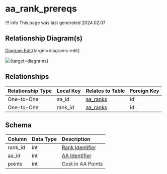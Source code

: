# aa_rank_prereqs

!!! info
	This page was last generated 2024.02.07

## Relationship Diagram(s)

[Diagram Edit](https://mermaid.live/edit#eyJjb2RlIjoiZXJEaWFncmFtXG4gICAgYWFfcmFua19wcmVyZXFzIHtcbiAgICAgICAgaW50IGFhX2lkXG4gICAgICAgIGludHVuc2lnbmVkIHJhbmtfaWRcbiAgICB9XG4gICAgYWFfcmFua3Mge1xuICAgICAgICBpbnR1bnNpZ25lZCBpZFxuICAgIH1cbiAgICBhYV9yYW5rX3ByZXJlcXMgfHwtLW97IGFhX3JhbmtzIDogXCJPbmUtdG8tT25lXCJcbiAgICBhYV9yYW5rX3ByZXJlcXMgfHwtLW97IGFhX3JhbmtzIDogXCJPbmUtdG8tT25lXCJcblxuIiwibWVybWFpZCI6eyJ0aGVtZSI6ImRlZmF1bHQifSwidXBkYXRlRWRpdG9yIjp0cnVlLCJhdXRvU3luYyI6dHJ1ZSwidXBkYXRlRGlhZ3JhbSI6dHJ1ZX0=){target=diagrams-edit}

[![](https://mermaid.ink/img/eyJjb2RlIjoiZXJEaWFncmFtXG4gICAgYWFfcmFua19wcmVyZXFzIHtcbiAgICAgICAgaW50IGFhX2lkXG4gICAgICAgIGludHVuc2lnbmVkIHJhbmtfaWRcbiAgICB9XG4gICAgYWFfcmFua3Mge1xuICAgICAgICBpbnR1bnNpZ25lZCBpZFxuICAgIH1cbiAgICBhYV9yYW5rX3ByZXJlcXMgfHwtLW97IGFhX3JhbmtzIDogXCJPbmUtdG8tT25lXCJcbiAgICBhYV9yYW5rX3ByZXJlcXMgfHwtLW97IGFhX3JhbmtzIDogXCJPbmUtdG8tT25lXCJcblxuIiwibWVybWFpZCI6eyJ0aGVtZSI6ImRlZmF1bHQifSwidXBkYXRlRWRpdG9yIjp0cnVlLCJhdXRvU3luYyI6dHJ1ZSwidXBkYXRlRGlhZ3JhbSI6dHJ1ZX0=)](https://mermaid.ink/img/eyJjb2RlIjoiZXJEaWFncmFtXG4gICAgYWFfcmFua19wcmVyZXFzIHtcbiAgICAgICAgaW50IGFhX2lkXG4gICAgICAgIGludHVuc2lnbmVkIHJhbmtfaWRcbiAgICB9XG4gICAgYWFfcmFua3Mge1xuICAgICAgICBpbnR1bnNpZ25lZCBpZFxuICAgIH1cbiAgICBhYV9yYW5rX3ByZXJlcXMgfHwtLW97IGFhX3JhbmtzIDogXCJPbmUtdG8tT25lXCJcbiAgICBhYV9yYW5rX3ByZXJlcXMgfHwtLW97IGFhX3JhbmtzIDogXCJPbmUtdG8tT25lXCJcblxuIiwibWVybWFpZCI6eyJ0aGVtZSI6ImRlZmF1bHQifSwidXBkYXRlRWRpdG9yIjp0cnVlLCJhdXRvU3luYyI6dHJ1ZSwidXBkYXRlRGlhZ3JhbSI6dHJ1ZX0=){target=diagrams}


## Relationships

| Relationship Type | Local Key | Relates to Table | Foreign Key |
| :--- | :--- | :--- | :--- |
| One-to-One | aa_id | [aa_ranks](../../schema/aas/aa_ranks.md) | id |
| One-to-One | rank_id | [aa_ranks](../../schema/aas/aa_ranks.md) | id |


## Schema

| Column | Data Type | Description |
| :--- | :--- | :--- |
| rank_id | int | [Rank Identifier](aa_ranks.md) |
| aa_id | int | [AA Identifier](aa_ability.md) |
| points | int | Cost in AA Points |

